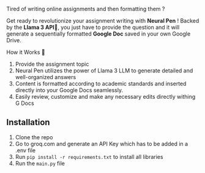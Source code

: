Tired of writing online assignments and then formatting them ?

Get ready to revolutionize your assignment writing with **Neural Pen** ! Backed by the **Llama 3 API**🦙, you just have to provide the question and it will generate a sequentially formatted **Google Doc** saved in your own Google Drive. 

How it Works 🧐

1. Provide the assignment topic
2. Neural Pen utilizes the power of Llama 3 LLM to generate detailed and well-organized answers
3. Content is formatted according to academic standards and inserted directly into your Google Docs seamlessly. 
4. Easily review, customize and make any necessary edits directly withing G Docs

## Installation
1. Clone the repo 
2. Go to groq.com and generate an API Key which has to be added in a .env file
3. Run ```pip install -r requirements.txt``` to install all libraries
4. Run the ```main.py``` file

